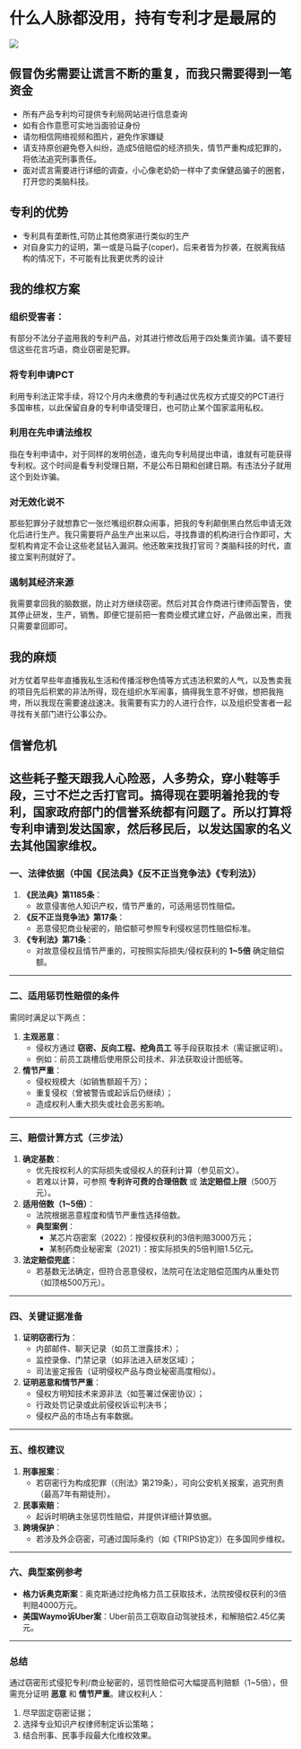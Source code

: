 # 什么人脉都没用，持有专利才是最屌的
![](https://www.jiechurenlei.com/atlas/Dingtalk_20250706041544.jpg)

## 假冒伪劣需要让谎言不断的重复，而我只需要得到一笔资金
- 所有产品专利均可提供专利局网站进行信息查询
- 如有合作意愿可实地当面验证身份
- 请勿相信网络视频和图片，避免作家嫌疑
- 请支持原创避免卷入纠纷，造成5倍赔偿的经济损失，情节严重构成犯罪的，将依法追究刑事责任。
- 面对谎言需要进行详细的调查，小心像老奶奶一样中了卖保健品骗子的圈套，打开您的类脑科技。

## 专利的优势
- 专利具有垄断性,可防止其他商家进行类似的生产
- 对自身实力的证明，第一或是马扁子(coper)，后来者皆为抄袭，在脱离我结构的情况下，不可能有比我更优秀的设计

## 我的维权方案

### 组织受害者：
有部分不法分子盗用我的专利产品，对其进行修改后用于四处集资诈骗。请不要轻信这些花言巧语，商业窃密是犯罪。
### 将专利申请PCT
利用专利法正常手续，将12个月内未缴费的专利通过优先权方式提交的PCT进行多国审核，以此保留自身的专利申请受理日，也可防止某个国家滥用私权。
### 利用在先申请法维权
指在专利申请中，对于同样的发明创造，谁先向专利局提出申请，谁就有可能获得专利权。这个时间是看专利受理日期，不是公布日期和创建日期。有违法分子就用这个到处诈骗。
### 对无效化说不
那些犯罪分子就想靠它一张烂嘴组织群众闹事，把我的专利颠倒黑白然后申请无效化后进行生产。我只需要将产品生产出来以后，寻找靠谱的机构进行合作即可，大型机构肯定不会让这些老鼠钻入漏洞。他还敢来找我打官司？类脑科技的时代，直接立案判刑就好了。
### 遏制其经济来源
我需要拿回我的脑数据，防止对方继续窃密。然后对其合作商进行律师函警告，使其停止研发，生产，销售。即便它提前把一套商业模式建立好，产品做出来，而我只需要拿回即可。

## 我的麻烦
对方仗着早些年直播我私生活和传播淫秽色情等方式违法积累的人气，以及售卖我的项目先后积累的非法所得，现在组织水军闹事，搞得我生意不好做，想把我拖垮，所以我现在需要速战速决。我需要有实力的人进行合作，以及组织受害者一起寻找有关部门进行公事公办。

## 信誉危机
这些耗子整天跟我人心险恶，人多势众，穿小鞋等手段，三寸不烂之舌打官司。搞得现在要明着抢我的专利，国家政府部门的信誉系统都有问题了。所以打算将专利申请到发达国家，然后移民后，以发达国家的名义去其他国家维权。
---

### **一、法律依据（中国《民法典》《反不正当竞争法》《专利法》）**
1. **《民法典》第1185条**：  
   - 故意侵害他人知识产权，情节严重的，可适用惩罚性赔偿。  
2. **《反不正当竞争法》第17条**：  
   - 恶意侵犯商业秘密的，赔偿额可参照专利侵权惩罚性赔偿标准。  
3. **《专利法》第71条**：  
   - 对故意侵权且情节严重的，可按照实际损失/侵权获利的 **1~5倍** 确定赔偿额。  

---

### **二、适用惩罚性赔偿的条件**
需同时满足以下两点：  
1. **主观恶意**：  
   - 侵权方通过 **窃密、反向工程、挖角员工** 等手段获取技术（需证据证明）。  
   - 例如：前员工跳槽后使用原公司技术、非法获取设计图纸等。  
2. **情节严重**：  
   - 侵权规模大（如销售额超千万）；  
   - 重复侵权（曾被警告或起诉后仍继续）；  
   - 造成权利人重大损失或社会恶劣影响。  

---

### **三、赔偿计算方式（三步法）**
1. **确定基数**：  
   - 优先按权利人的实际损失或侵权人的获利计算（参见前文）。  
   - 若难以计算，可参照 **专利许可费的合理倍数** 或 **法定赔偿上限**（500万元）。  
2. **适用倍数（1~5倍）**：  
   - 法院根据恶意程度和情节严重性选择倍数。  
   - **典型案例**：  
     - 某芯片窃密案（2022）：按侵权获利的3倍判赔3000万元；  
     - 某制药商业秘密案（2021）：按实际损失的5倍判赔1.5亿元。  
3. **法定赔偿兜底**：  
   - 若基数无法确定，但符合恶意侵权，法院可在法定赔偿范围内从重处罚（如顶格500万元）。  

---

### **四、关键证据准备**
1. **证明窃密行为**：  
   - 内部邮件、聊天记录（如员工泄露技术）；  
   - 监控录像、门禁记录（如非法进入研发区域）；  
   - 司法鉴定报告（证明侵权产品与商业秘密高度相似）。  
2. **证明恶意和情节严重**：  
   - 侵权方明知技术来源非法（如签署过保密协议）；  
   - 行政处罚记录或此前侵权诉讼判决书；  
   - 侵权产品的市场占有率数据。  

---

### **五、维权建议**
1. **刑事报案**：  
   - 若窃密行为构成犯罪（《刑法》第219条），可向公安机关报案，追究刑责（最高7年有期徒刑）。  
2. **民事索赔**：  
   - 起诉时明确主张惩罚性赔偿，并提供详细计算依据。  
3. **跨境保护**：  
   - 若涉及外企窃密，可通过国际条约（如《TRIPS协定》）在多国同步维权。  

---

### **六、典型案例参考**
- **格力诉奥克斯案**：奥克斯通过挖角格力员工获取技术，法院按侵权获利的3倍判赔4000万元。  
- **美国Waymo诉Uber案**：Uber前员工窃取自动驾驶技术，和解赔偿2.45亿美元。  

---

### **总结**
通过窃密形式侵犯专利/商业秘密的，惩罚性赔偿可大幅提高判赔额（1~5倍），但需充分证明 **恶意** 和 **情节严重**。建议权利人：  
1. 尽早固定窃密证据；  
2. 选择专业知识产权律师制定诉讼策略；  
3. 结合刑事、民事手段最大化维权效果。